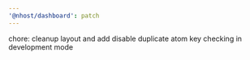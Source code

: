```yaml
---
'@nhost/dashboard': patch
---
```


chore: cleanup layout and add disable duplicate atom key checking in development mode
